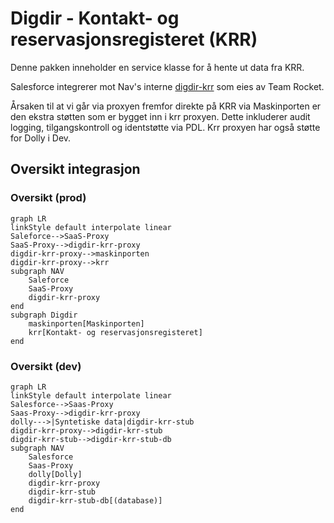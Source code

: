 # Digdir - Kontakt- og reservasjonsregisteret (KRR)

Denne pakken inneholder en service klasse for å hente ut data fra KRR.

Salesforce integrerer mot Nav's interne [digdir-krr](https://github.com/navikt/digdir-krr) som eies av Team Rocket.

Årsaken til at vi går via proxyen fremfor direkte på KRR via Maskinporten er den ekstra støtten som er bygget inn i krr proxyen. Dette inkluderer audit logging, tilgangskontroll og identstøtte via PDL. Krr proxyen har også støtte for Dolly i Dev.

## Oversikt integrasjon

### Oversikt (prod)

```mermaid
graph LR
linkStyle default interpolate linear
Saleforce-->SaaS-Proxy
SaaS-Proxy-->digdir-krr-proxy
digdir-krr-proxy-->maskinporten
digdir-krr-proxy-->krr
subgraph NAV
    Saleforce
    SaaS-Proxy
    digdir-krr-proxy
end
subgraph Digdir
    maskinporten[Maskinporten]
    krr[Kontakt- og reservasjonsregisteret]
end
```

### Oversikt (dev)

```mermaid
graph LR
linkStyle default interpolate linear
Salesforce-->Saas-Proxy
Saas-Proxy-->digdir-krr-proxy
dolly--->|Syntetiske data|digdir-krr-stub
digdir-krr-proxy-->digdir-krr-stub
digdir-krr-stub-->digdir-krr-stub-db
subgraph NAV
    Salesforce
    Saas-Proxy
    dolly[Dolly]
    digdir-krr-proxy
    digdir-krr-stub
    digdir-krr-stub-db[(database)]
end
```
